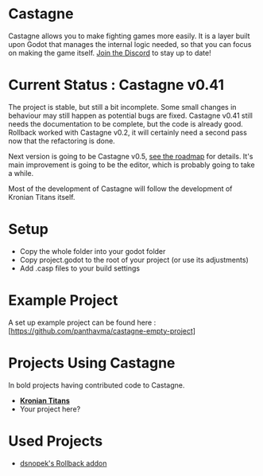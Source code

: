 # Castagne
Castagne allows you to make fighting games more easily. It is a layer built upon Godot that manages the internal logic needed, so that you can focus on making the game itself.
[Join the Discord](https://discord.gg/CWjWfC9K9T) to stay up to date!

# Current Status : Castagne v0.41
The project is stable, but still a bit incomplete. Some small changes in behaviour may still happen as potential bugs are fixed.
Castagne v0.41 still needs the documentation to be complete, but the code is already good.
Rollback worked with Castagne v0.2, it will certainly need a second pass now that the refactoring is done.

Next version is going to be Castagne v0.5, [see the roadmap](http://panthavma.com/articles/castagne-roadmap-v1) for details.
It's main improvement is going to be the editor, which is probably going to take a while.

Most of the development of Castagne will follow the development of Kronian Titans itself.

# Setup
- Copy the whole folder into your godot folder
- Copy project.godot to the root of your project (or use its adjustments)
- Add .casp files to your build settings

# Example Project
A set up example project can be found here : [https://github.com/panthavma/castagne-empty-project]

# Projects Using Castagne
In bold projects having contributed code to Castagne.

- [**Kronian Titans**](https://oddgeargames.itch.io/kronian-titans)
- Your project here?

# Used Projects
- [dsnopek's Rollback addon](https://gitlab.com/snopek-games/godot-rollback-netcode)
